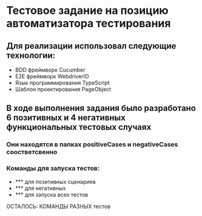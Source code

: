 
<h1>Тестовое задание на позицию автоматизатора тестирования</h1>
<h2>Для реализации использовал следующие технологии:</h2>
<ul>
    <li>BDD фреймворк Cucumber</li>
    <li>E2E фреймворк WebdriverIO</li>
    <li>Язык программирования TypeScript</li>
    <li>Шаблон проектирования PageObject</li>
</ul>
<h2>В ходе выполнения задания было разработано 6 позитивных и 4 негативных функциональных тестовых случаях</h2>
<h3>Они находятся в папках positiveCases и negativeCases соостветсвенно</h3>
<h3>Команды для запуска тестов:</h3>
<ul>
    <li>*** для позитивных сценариев</li>
    <li>*** для негативных</li>
    <li>*** для запуска всех тестов</li>
</ul>

ОСТАЛОСЬ:
КОМАНДЫ РАЗНЫХ тестов

